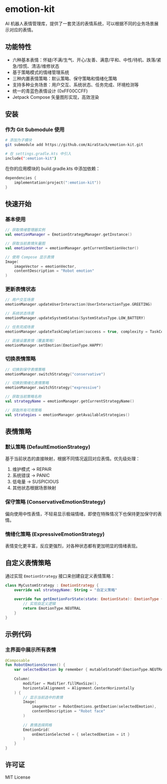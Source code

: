 # emotion-kit

AI 机器人表情管理库，提供了一套灵活的表情系统，可以根据不同的业务场景展示对应的表情。

## 功能特性

- 六种基本表情：怀疑/不满/生气、开心/友善、满意/平和、中性/待机、跌落/紧急/惊慌、清洁/维修状态
- 基于策略模式的情绪管理系统
- 三种内置表情策略：默认策略、保守策略和情绪化策略
- 支持多种业务场景：用户交互、系统状态、任务完成、环境检测等
- 统一的青蓝色表情设计 (0xFF00CCFF)
- Jetpack Compose 矢量图形实现，高效渲染

## 安装

### 作为 Git Submodule 使用

```bash
# 添加为子模块
git submodule add https://github.com/AiraStack/emotion-kit.git

# 在 settings.gradle.kts 中引入
include(":emotion-kit")
```

在你的应用模块的 build.gradle.kts 中添加依赖：

```kotlin
dependencies {
    implementation(project(":emotion-kit"))
}
```

## 快速开始

### 基本使用

```kotlin
// 获取情绪管理器实例
val emotionManager = EmotionStrategyManager.getInstance()

// 获取当前表情矢量图
val emotionVector = emotionManager.getCurrentEmotionVector()

// 使用 Compose 显示表情
Image(
    imageVector = emotionVector,
    contentDescription = "Robot emotion"
)
```

### 更新表情状态

```kotlin
// 用户交互场景
emotionManager.updateUserInteraction(UserInteractionType.GREETING)

// 系统状态场景
emotionManager.updateSystemStatus(SystemStatusType.LOW_BATTERY)

// 任务完成场景
emotionManager.updateTaskCompletion(success = true, complexity = TaskComplexity.HIGH)

// 直接设置表情（覆盖策略）
emotionManager.setEmotion(EmotionType.HAPPY)
```

### 切换表情策略

```kotlin
// 切换到保守表情策略
emotionManager.switchStrategy("conservative")

// 切换到情绪化表情策略
emotionManager.switchStrategy("expressive")

// 获取当前策略名称
val strategyName = emotionManager.getCurrentStrategyName()

// 获取所有可用策略
val strategies = emotionManager.getAvailableStrategies()
```

## 表情策略

### 默认策略 (DefaultEmotionStrategy)

基于当前状态的直接映射，根据不同情况返回对应表情。优先级处理：
1. 维护模式 -> REPAIR
2. 系统错误 -> PANIC
3. 低电量 -> SUSPICIOUS
4. 其他状态根据场景映射

### 保守策略 (ConservativeEmotionStrategy)

偏向使用中性表情，不轻易显示极端情绪，即使在特殊情况下也保持更加保守的表情。

### 情绪化策略 (ExpressiveEmotionStrategy)

表情变化更丰富，反应更强烈，对各种状态都有更加明显的情绪表现。

## 自定义表情策略

通过实现 `EmotionStrategy` 接口来创建自定义表情策略：

```kotlin
class MyCustomStrategy : EmotionStrategy {
    override val strategyName: String = "自定义策略"
    
    override fun getEmotionForState(state: EmotionState): EmotionType {
        // 实现自定义逻辑
        return EmotionType.NEUTRAL
    }
}
```

## 示例代码

### 主界面中展示所有表情

```kotlin
@Composable
fun RobotEmotionsScreen() {
    var selectedEmotion by remember { mutableStateOf(EmotionType.NEUTRAL) }
    
    Column(
        modifier = Modifier.fillMaxSize(),
        horizontalAlignment = Alignment.CenterHorizontally
    ) {
        // 显示当前选中的表情
        Image(
            imageVector = RobotEmotions.getEmotion(selectedEmotion),
            contentDescription = "Robot face"
        )
        
        // 表情选择网格
        EmotionGrid(
            onEmotionSelected = { selectedEmotion = it }
        )
    }
}
```

## 许可证

MIT License 